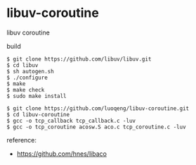 # libuv-coroutine
libuv coroutine

build
```
$ git clone https://github.com/libuv/libuv.git
$ cd libuv
$ sh autogen.sh
$ ./configure
$ make
$ make check
$ sudo make install

$ git clone https://github.com/luoqeng/libuv-coroutine.git
$ cd libuv-coroutine
$ gcc -o tcp_callback tcp_callback.c -luv
$ gcc -o tcp_coroutine acosw.S aco.c tcp_coroutine.c -luv
```

reference:
 - https://github.com/hnes/libaco
